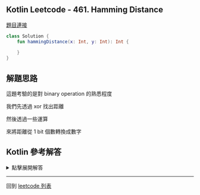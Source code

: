 ## Kotlin Leetcode - 461. Hamming Distance

[題目連接](https://leetcode.com/problems/hamming-distance/)

```kotlin
class Solution {
    fun hammingDistance(x: Int, y: Int): Int {
        
    }
}
```

## 解題思路

這題考驗的是對 binary operation 的熟悉程度

我們先透過 xor 找出距離

然後透過一些運算

來將距離從  1 bit 個數轉換成數字

## Kotlin 參考解答

<details>
  <summary>點擊展開解答</summary>

```kotlin
class Solution {
    fun hammingDistance(x: Int, y: Int): Int {
        var foo = x xor y
        var dist = 0
        while (foo != 0) {
            dist++
            foo = foo and (foo - 1)
        }
        return dist
    }
}
```

</details>

------

回到 [leetcode 列表](index.md)
